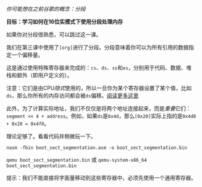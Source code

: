 *你可能想在之前谷歌的概念：分段*

**目标：学习如何在16位实模式下使用分段处理内存**

如果你对分段很熟悉，可以跳过这一课。

我们在第三课中使用了`[org]`进行了分段。分段意味着你可以为所有引用的数据指定一个偏移量。

这是通过使用特殊寄存器来完成的：`cs`、`ds`、`ss`和`es`，分别用于代码、数据、堆栈和额外（即用户定义的）。

注意：它们是由CPU*隐式*使用的，所以一旦你为某个寄存器设置了某个值，比如`ds`，那么你所有的内存访问都会被`ds`偏移。[阅读更多这里](http://wiki.osdev.org/Segmentation)

此外，为了计算实际地址，我们不仅仅是将两个地址连接起来，而是*重叠*它们：`segment << 4 + address`。例如，如果`ds`是`0x4d`，那么`[0x20]`实际上指的是`0x4d0 + 0x20 = 0x4f0`。

理论足够了。看看代码并稍微玩一下。

`nasm -fbin boot_sect_segmentation.asm -o boot_sect_segmentation.bin`

`qemu boot_sect_segmentation.bin` 或 `qemu-system-x86_64 boot_sect_segmentation.bin`

提示：我们不能直接将字面量移动到这些寄存器中，必须先使用一个通用寄存器。
